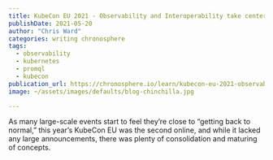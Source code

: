 ```yaml
---
title: KubeCon EU 2021 - Observability and Interoperability take center stage
publishDate: 2021-05-20
author: "Chris Ward"
categories: writing chronosphere
tags: 
  - observability
  - kubernetes
  - promql
  - kubecon
publication_url: https://chronosphere.io/learn/kubecon-eu-2021-observability-and-interoperability-take-center-stage/
image: ~/assets/images/defaults/blog-chinchilla.jpg

---
```


As many large-scale events start to feel they’re close to “getting back to normal,” this year’s KubeCon EU was the second online, and while it lacked any large announcements, there was plenty of consolidation and maturing of concepts.